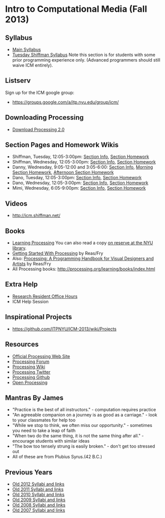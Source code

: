 Intro to Computational Media (Fall 2013)
========================================

Syllabus
--------
- [Main Syllabus](https://github.com/ITPNYU/ICM-2013/blob/master/Syllabus-2013-All.md)
- [Tuesday Shiffman Syllabus](https://github.com/ITPNYU/ICM-2013/blob/master/Syllabus-2013-Shiffman-Tues.md) Note this section is for students with some prior programming experience only. (Advanced programmers should still waive ICM entirely).

Listserv
--------
Sign up for the ICM google group:
- https://groups.google.com/a/itp.nyu.edu/group/icm/

Downloading Processing
----------------------

- [Download Processing 2.0](http://www.processing.org/download/)

Section Pages and Homework Wikis
--------------------------------
- Shiffman, Tuesday, 12:05-3:00pm:  [Section Info](https://github.com/ITPNYU/ICM-2013/blob/master/sections/Shiffman-Tues-2013.md), [Section Homework](https://github.com/ITPNYU/ICM-2013/wiki/Homework-Shiffman-Tuesday)
- Shiffman, Wednesday, 12:05-3:00pm:  [Section Info](https://github.com/ITPNYU/ICM-2013/blob/master/sections/Shiffman-Wed-2013.md), [Section Homework](https://github.com/ITPNYU/ICM-2013/wiki/Homework-Shiffman-Wednesday)
- Danny, Wednesday, 9:05-12:00 and 3:05-6:00:  [Section Info](https://github.com/ITPNYU/ICM-2013/blob/master/sections/Rozin-Wed-2013.md), [Morning Section Homework](https://github.com/ITPNYU/ICM-2013/wiki/Homework-Rozin-Wed_Morning), [Afternoon Section Homework](https://github.com/ITPNYU/ICM-2013/wiki/Homework-Rozin-Wed-afternoon)
- Dano, Tuesday, 12:05-3:00pm:  [Section Info](https://github.com/ITPNYU/ICM-2013/blob/master/sections/Dano-Tues-2013.md), [Section Homework](https://github.com/ITPNYU/ICM-2013/wiki/Homework-Dano-Tuesday)
- Dano, Wednesday, 12:05-3:00pm:  [Section Info](https://github.com/ITPNYU/ICM-2013/blob/master/sections/Dano-Wed-2013.md), [Section Homework](https://github.com/ITPNYU/ICM-2013/wiki/Homework-Dano-Wednesday)
- Mimi, Wednesday, 6:05-9:00pm: [Section Info](https://github.com/ITPNYU/ICM-2013/blob/master/sections/Mimi-Wed-2013.md), [Section Homework](https://github.com/ITPNYU/ICM-2013/wiki/Homework-Mimi-Wednesday)

Videos
------
- http://icm.shiffman.net/

Books 
--------
- [Learning Processing](http://www.learningprocessing.com/) You can also read a copy [on reserve at the NYU library](http://library.nyu.edu/services/reserves.html).
- [Getting Started With Processing](http://my.safaribooksonline.com/9781449379827?portal=oreilly&cid=orm-cat-readnow-9781449379827) by Reas/Fry
- Also: [Processing: A Programming Handbook for Visual Designers and Artists](http://www.amazon.com/gp/product/0262182629?ie=UTF8&tag=processing09-20&linkCode=as2&camp=1789&creative=9325&creativeASIN=0262182629) by Reas/Fry
- All Processing books: http://processing.org/learning/books/index.html

Extra Help 
----------
- [Research Resident Office Hours](https://itp.nyu.edu/inwiki/)
- ICM Help Session

Inspirational Projects
----------------------
- https://github.com/ITPNYU/ICM-2013/wiki/Projects

Resources
---------
- [Official Processing Web Site](http://www.processing.org/)
- [Processing Forum](http://forum.processing.org/)
- [Processing Wiki](http://wiki.processing.org/w/Main_Page)
- [Processing Twitter](https://twitter.com/ProcessingOrg)
- [Processing Github](https://github.com/processing)
- [Open Processing](http://www.openprocessing.org/)

Mantras By James
----------------
- "Practice is the best of all instructors." - computation requires practice 
- "An agreeable companion on a journey is as good as a carriage." - look to your classmates for help too 
- "While we stop to think, we often miss our opportunity." - sometimes you need to take a leap of faith 
- "When two do the same thing, it is not the same thing after all." - encourage students with similar ideas 
- "The bow too tensely strung is easily broken." - don't get too stressed out 
- All of these are from Plubius Syrus.(42 B.C.) 

Previous Years
--------------
- [Old 2012 Syllabi and links](http://itp.nyu.edu/varwiki/Syllabus/ICM-All-F12)
- [Old 2011 Syllabi and links](http://itp.nyu.edu/varwiki/Syllabus/ICM-All-F11)
- [Old 2010 Syllabi and links](http://itp.nyu.edu/varwiki/Syllabus/ICM-All-F10)
- [Old 2009 Syllabi and links](http://itp.nyu.edu/varwiki/Syllabus/ICM-All-F09)
- [Old 2008 Syllabi and links](http://itp.nyu.edu/varwiki/Syllabus/ICM-All-F08)
- [Old 2007 Syllabi and links](http://itp.nyu.edu/varwiki/Syllabus/ICM-All-F07)
